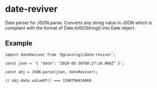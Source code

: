 # date-reviver

Date parser for JSON.parse.
Converts any string value in JSON which is compliant with the format of Date.toISOString() into Date object.

## Example

```
import dateReviver from '@grainrigi/date-reviver';

const json = '{ "date": "2020-05-30T00:27:14.068Z" }';

const obj = JSON.parse(json, dateReviver);

// obj.date.valueOf() === 1590798434068

```
